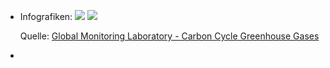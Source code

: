 - Infografiken:
  ![](https://gml.noaa.gov/webdata/ccgg/trends/co2_data_mlo.png)
  ![](https://gml.noaa.gov/webdata/ccgg/trends/co2_trend_mlo.png)
  
  Quelle: [Global Monitoring Laboratory - Carbon Cycle Greenhouse Gases](https://gml.noaa.gov/ccgg/trends/mlo.html "Global Monitoring Laboratory - Carbon Cycle Greenhouse Gases")
-